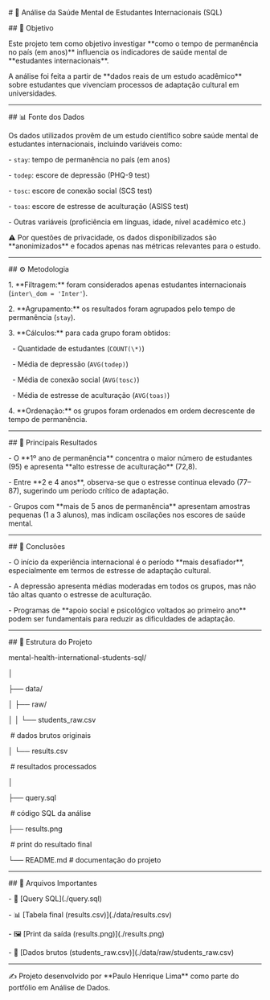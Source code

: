\# 🧠 Análise da Saúde Mental de Estudantes Internacionais (SQL)



\## 🎯 Objetivo

Este projeto tem como objetivo investigar \*\*como o tempo de permanência no país (em anos)\*\* influencia os indicadores de saúde mental de \*\*estudantes internacionais\*\*.  

A análise foi feita a partir de \*\*dados reais de um estudo acadêmico\*\* sobre estudantes que vivenciam processos de adaptação cultural em universidades.



---



\## 📊 Fonte dos Dados

Os dados utilizados provêm de um estudo científico sobre saúde mental de estudantes internacionais, incluindo variáveis como:

\- `stay`: tempo de permanência no país (em anos)

\- `todep`: escore de depressão (PHQ-9 test)

\- `tosc`: escore de conexão social (SCS test)

\- `toas`: escore de estresse de aculturação (ASISS test)

\- Outras variáveis (proficiência em línguas, idade, nível acadêmico etc.)



⚠️ Por questões de privacidade, os dados disponibilizados são \*\*anonimizados\*\* e focados apenas nas métricas relevantes para o estudo.



---



\## ⚙️ Metodologia

1\. \*\*Filtragem:\*\* foram considerados apenas estudantes internacionais (`inter\_dom = 'Inter'`).  

2\. \*\*Agrupamento:\*\* os resultados foram agrupados pelo tempo de permanência (`stay`).  

3\. \*\*Cálculos:\*\* para cada grupo foram obtidos:

&nbsp;  - Quantidade de estudantes (`COUNT(\*)`)

&nbsp;  - Média de depressão (`AVG(todep)`)

&nbsp;  - Média de conexão social (`AVG(tosc)`)

&nbsp;  - Média de estresse de aculturação (`AVG(toas)`)

4\. \*\*Ordenação:\*\* os grupos foram ordenados em ordem decrescente de tempo de permanência.



---



\## 📝 Principais Resultados

\- O \*\*1º ano de permanência\*\* concentra o maior número de estudantes (95) e apresenta \*\*alto estresse de aculturação\*\* (72,8).  

\- Entre \*\*2 e 4 anos\*\*, observa-se que o estresse continua elevado (77–87), sugerindo um período crítico de adaptação.  

\- Grupos com \*\*mais de 5 anos de permanência\*\* apresentam amostras pequenas (1 a 3 alunos), mas indicam oscilações nos escores de saúde mental.  



---



\## 📌 Conclusões

\- O início da experiência internacional é o período \*\*mais desafiador\*\*, especialmente em termos de estresse de adaptação cultural.  

\- A depressão apresenta médias moderadas em todos os grupos, mas não tão altas quanto o estresse de aculturação.  

\- Programas de \*\*apoio social e psicológico voltados ao primeiro ano\*\* podem ser fundamentais para reduzir as dificuldades de adaptação.  



---



\## 📂 Estrutura do Projeto

mental-health-international-students-sql/

│

├── data/

│ ├── raw/

│ │ └── students\_raw.csv

&nbsp;# dados brutos originais

│ └── results.csv

&nbsp;# resultados processados

│

├── query.sql

&nbsp;# código SQL da análise

├── results.png

&nbsp;# print do resultado final

└── README.md # documentação do projeto



---



\## 🔗 Arquivos Importantes



\- 📑 \[Query SQL](./query.sql)  

\- 📊 \[Tabela final (results.csv)](./data/results.csv)  

\- 🖼️ \[Print da saída (results.png)](./results.png)  

\- 📂 \[Dados brutos (students\_raw.csv)](./data/raw/students\_raw.csv)  



---



✍️ Projeto desenvolvido por \*\*Paulo Henrique Lima\*\* como parte do portfólio em Análise de Dados.


